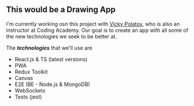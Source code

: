 ## This would be a Drawing App  

I'm currently working osn this project with [Vicky Polatov](https://github.com/vicky-polatov "Vicky's profile link"), who is also an instructor at Coding Academy.
Our goal is to create an app with all some of the new technologies we seek to be better at.

The ***technologies*** that we'll use are 
- React.js & TS (latest versions)
- PWA
- Redux Toolkit
- Canvas
- E2E (BE - Node.js & MongoDB) 
- WebSockets
- Tests (jest)
